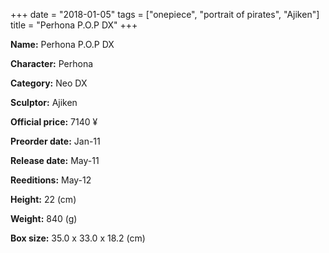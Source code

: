 +++
date = "2018-01-05"
tags = ["onepiece", "portrait of pirates", "Ajiken"]
title = "Perhona P.O.P DX"
+++

**Name:** Perhona P.O.P DX

**Character:** Perhona

**Category:** Neo DX 

**Sculptor:** Ajiken

**Official price:** 7140 ¥

**Preorder date:** Jan-11

**Release date:** May-11

**Reeditions:** May-12

**Height:** 22 (cm)

**Weight:** 840 (g)

**Box size:** 35.0 x 33.0 x 18.2 (cm)




